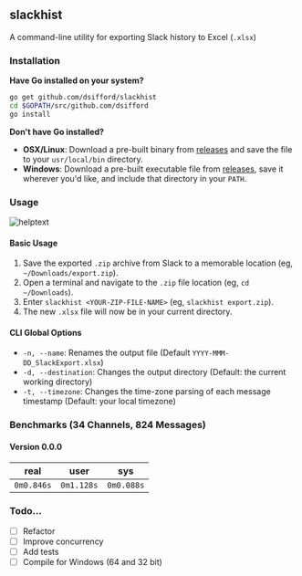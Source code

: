 ## slackhist
A command-line utility for exporting Slack history to Excel (`.xlsx`)

### Installation
**Have Go installed on your system?**
```sh
go get github.com/dsifford/slackhist
cd $GOPATH/src/github.com/dsifford
go install
```
**Don't have Go installed?**
- **OSX/Linux**: Download a pre-built binary from [releases](https://github.com/dsifford/slackhist/releases) and save the file to your `usr/local/bin` directory.
- **Windows**: Download a pre-built executable file from [releases](https://github.com/dsifford/slackhist/releases), save it wherever you'd like, and include that directory in your `PATH`.

### Usage
![helptext](http://i.imgur.com/xSlguN5.png)

#### Basic Usage
1. Save the exported `.zip` archive from Slack to a memorable location (eg, `~/Downloads/export.zip`).
2. Open a terminal and navigate to the `.zip` file location (eg, `cd ~/Downloads`).
3. Enter `slackhist <YOUR-ZIP-FILE-NAME>` (eg, `slackhist export.zip`).
4. The new `.xlsx` file will now be in your current directory.

#### CLI Global Options
- `-n, --name`: Renames the output file (Default `YYYY-MMM-DD_SlackExport.xlsx`)
- `-d, --destination`: Changes the output directory (Default: the current working directory)
- `-t, --timezone`: Changes the time-zone parsing of each message timestamp (Default: your local timezone)

### Benchmarks (34 Channels, 824 Messages)
#### Version 0.0.0
|real|user|sys|
|---|---|---|
`0m0.846s`|`0m1.128s`|`0m0.088s`

### Todo...
- [ ] Refactor
- [ ] Improve concurrency
- [ ] Add tests
- [ ] Compile for Windows (64 and 32 bit)
